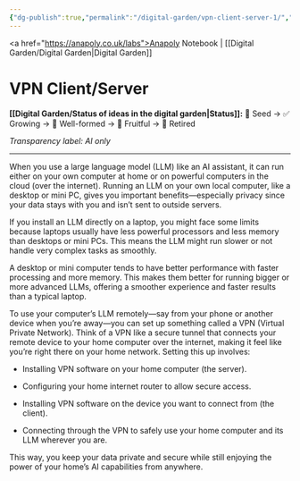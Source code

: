 ```yaml
---
{"dg-publish":true,"permalink":"/digital-garden/vpn-client-server-1/","tags":["digital-garden"],"created":"2025-08-24T10:42:39.660+01:00","updated":"2025-08-24T23:44:01.194+01:00"}
---
```


<a href="https://anapoly.co.uk/labs">Anapoly Notebook</a> | [[Digital Garden/Digital Garden\|Digital Garden]]

# VPN Client/Server

**[[Digital Garden/Status of ideas in the digital garden\|Status]]:** 🔸 Seed → ✅ Growing → 🔸 Well-formed → 🔸 Fruitful → 🔸 Retired

*Transparency label: AI only*

---

When you use a large language model (LLM) like an AI assistant, it can run either on your own computer at home or on powerful computers in the cloud (over the internet). Running an LLM on your own local computer, like a desktop or mini PC, gives you important benefits—especially privacy since your data stays with you and isn’t sent to outside servers.

If you install an LLM directly on a laptop, you might face some limits because laptops usually have less powerful processors and less memory than desktops or mini PCs. This means the LLM might run slower or not handle very complex tasks as smoothly.

A desktop or mini computer tends to have better performance with faster processing and more memory. This makes them better for running bigger or more advanced LLMs, offering a smoother experience and faster results than a typical laptop.

To use your computer’s LLM remotely—say from your phone or another device when you’re away—you can set up something called a VPN (Virtual Private Network). Think of a VPN like a secure tunnel that connects your remote device to your home computer over the internet, making it feel like you’re right there on your home network. Setting this up involves:

- Installing VPN software on your home computer (the server).
    
- Configuring your home internet router to allow secure access.
    
- Installing VPN software on the device you want to connect from (the client).
    
- Connecting through the VPN to safely use your home computer and its LLM wherever you are.
    

This way, you keep your data private and secure while still enjoying the power of your home’s AI capabilities from anywhere.
